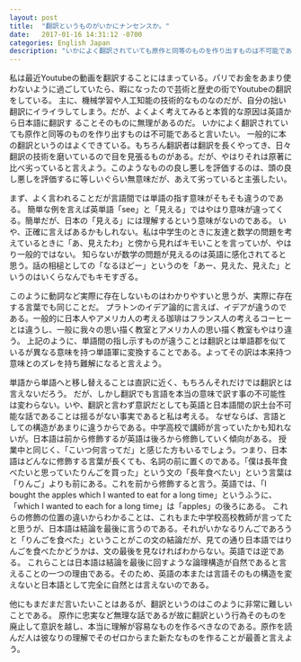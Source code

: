 ```yaml
---
layout: post
title:  "翻訳というものがいかにナンセンスか。"
date:   2017-01-16 14:31:12 -0700
categories: English Japan
description: "いかによく翻訳されていても原作と同等のものを作り出すものは不可能であると言いたい。"
---
```


私は最近Youtubeの動画を翻訳することにはまっている。パリでお金をあまり使わないように過ごしていたら、暇になったので芸術と歴史の街でYoutubeの翻訳をしている。
主に、機械学習や人工知能の技術的なものなのだが、自分の拙い翻訳にイライラしてしまう。だが、よくよく考えてみると本質的な原因は英語から日本語に翻訳す
ることそのものに無理があるのだ。
いかによく翻訳されていても原作と同等のものを作り出すものは不可能であると言いたい。
一般的に本の翻訳というのはよくできている。もちろん翻訳者は翻訳を長くやってき、日々翻訳の技術を磨いているので目を見張るものがある。だが、やはりそれは原著に比べ劣っていると言えよう。このようなものの良し悪しを評価するのは、頭の良し悪しを評価するに等しいぐらい無意味だが、あえて劣っていると主張したい。


まず、よく言われることだが言語間では単語の指す意味がそもそも違うのである。
簡単な例を言えば英単語「see」と「見える」ではやはり意味が違ってくる。簡単だが、日本の「見える」には理解するという意味がないのである。
いや、正確に言えばあるかもしれない。私は中学生のときに友達と数学の問題を考えているときに「あ、見えたわ」と傍から見ればキモいことを言っていが、やはり一般的ではない。
知らないが数学の問題が見えるのは英語に感化されてると思う。話の相槌としての「なるほどー」というのを「あー、見えた、見えた」というのはいくらなんでもキモすぎる。

このように動詞など実際に存在しないものはわかりやすいと思うが、実際に存在する言葉でも同じことだ。
プラトンのイデア論的に言えば、イデアが違うのである。一般的に日本人やアメリカ人の考える珈琲はフランス人の考えるコーヒーとは違うし、一般に我々の思い描く教室とアメリカ人の思い描く教室もやはり違う。
上記のように、単語間の指し示すものが違うことは翻訳とは単語郡を似ているが異なる意味を持つ単語軍に変換することである。よってその訳は本来持つ意味とのズレを持ち難解になると言えよう。


単語から単語へと移し替えることは直訳に近く、もちろんそれだけでは翻訳とは言えないだろう。
だが、しかし翻訳でも言語を本当の意味で訳す事の不可能性は変わらない。いや、翻訳と言わず意訳だとしても英語と日本語間の訳土台不可能な話であることは揺るがない事実であると私は考える。
なぜならば、言語としての構造があまりに違うからである。中学高校で講師が言っていたかも知れないが。日本語は前から修飾するが英語は後ろから修飾していく傾向がある。
授業中と同じく、「こいつ何言ってだ」と感じた方もいるでしょう。つまり、日本語はどんなに修飾する言葉が長くても、名詞の前に置くのである。「僕は長年食べたいと思っていたりんごを買った」という文の「長年食べたい」という言葉は「りんご」よりも前にある。これを前から修飾すると言う。英語では、「I bought the apples which I wanted to eat for a long time」というふうに、「which I wanted to each for a long time」は「apples」の後ろにある。
これらの修飾の位置の違いからわかることは、これもまた中学校高校教師が言ってたと思うが、日本語は結論を最後に言うのである。それがいかなるりんごであろうと「りんごを食べた」ということがこの文の結論だが、見ての通り日本語ではりんごを食べたかどうかは、文の最後を見なければわからない。英語では逆である。
これらことは日本語は結論を最後に回すような論理構造が自然であると言えることの一つの理由である。そのため、英語の本または言語そのもの構造を変えないと日本語として完全に自然とは言えないのである。


他にもまだまだ言いたいことはあるが、翻訳というのはこのように非常に難しいことである。
原作に忠実など無理な話であるが故に翻訳という行為そのものを廃止して意訳を越し、本当に理解が容易なものを作るべきなのである。原作を読んだ人は彼なりの理解でそのゼロからまた新たなものを作ることが最善と言えよう。
